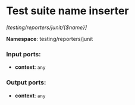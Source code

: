 # Test suite name inserter

_[testing/reporters/junit/{$name}]_

__Namespace__: testing/reporters/junit

### Input ports:

* __context__: ` any `

### Output ports:

* __context__: ` any `

